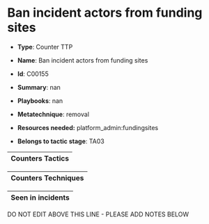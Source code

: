 # Ban incident actors from funding sites

* **Type**: Counter TTP

* **Name**: Ban incident actors from funding sites

* **Id**: C00155

* **Summary**: nan

* **Playbooks**: nan

* **Metatechnique**: removal

* **Resources needed:** platform_admin:fundingsites

* **Belongs to tactic stage**: TA03


| Counters Tactics |
| ---------------- |



| Counters Techniques |
| ------------------- |



| Seen in incidents |
| ----------------- |

DO NOT EDIT ABOVE THIS LINE - PLEASE ADD NOTES BELOW
